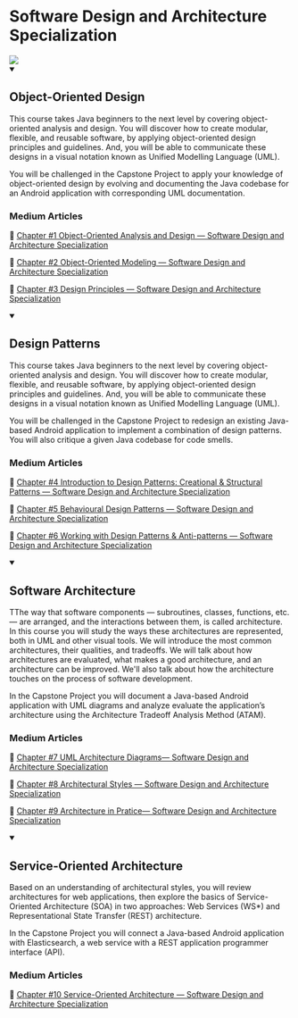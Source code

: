 # Software Design and Architecture Specialization

<img src="https://cdn.worldvectorlogo.com/logos/university-of-alberta-3.svg">

<details open>
  <summary><h2> Object-Oriented Design </h2></summary>
  <p> This course takes Java beginners to the next level by covering object-oriented analysis and design. You will discover how to create modular, flexible, and reusable software, by applying object-oriented design principles   and guidelines. And, you will be able to communicate these designs in a visual notation known as Unified Modelling Language (UML).</p>
  <p> You will be challenged in the Capstone Project to apply your knowledge of object-oriented design by evolving and documenting the Java codebase for an Android application with corresponding UML documentation. </p>

<h3> Medium Articles </h3>

:red_circle: [Chapter #1 Object-Oriented Analysis and Design — Software Design and Architecture Specialization](https://ibrahimcanerdogan.medium.com/chapter-1-object-oriented-design-software-design-and-architecture-specialization-university-of-5758fbbdb99c)

:red_circle: [Chapter #2 Object-Oriented Modeling — Software Design and Architecture Specialization](https://ibrahimcanerdogan.medium.com/chapter-2-object-oriented-modeling-software-design-and-architecture-specialization-university-3240d2afb533)

:red_circle: [Chapter #3 Design Principles — Software Design and Architecture Specialization](https://ibrahimcanerdogan.medium.com/chapter-3-design-principles-software-design-and-architecture-specialization-university-of-ac932b1d1d60)

</details>

<details open>
  <summary><h2> Design Patterns </h2></summary>
  <p> This course takes Java beginners to the next level by covering object-oriented analysis and design. You will discover how to create modular, flexible, and reusable software, by applying object-oriented design principles and guidelines. And, you will be able to communicate these designs in a visual notation known as Unified Modelling Language (UML).</p>
  <p> You will be challenged in the Capstone Project to redesign an existing Java-based Android application to implement a combination of design patterns. You will also critique a given Java codebase for code smells. </p>

<h3> Medium Articles </h3>

:red_circle: [Chapter #4 Introduction to Design Patterns: Creational & Structural Patterns — Software Design and Architecture Specialization](https://ibrahimcanerdogan.medium.com/chapter-4-introduction-to-design-patterns-creational-structural-patterns-software-design-and-212a3d23abaa)

:red_circle: [Chapter #5 Behavioural Design Patterns — Software Design and Architecture Specialization](https://ibrahimcanerdogan.medium.com/chapter-5-behavioural-design-patterns-software-design-and-architecture-specialization-376a4a536f5d)

:red_circle: [Chapter #6 Working with Design Patterns & Anti-patterns — Software Design and Architecture Specialization](https://ibrahimcanerdogan.medium.com/chapter-6-working-with-design-patterns-anti-patterns-software-design-and-architecture-f7eb0d0fd404)
</details>

<details open>
  <summary><h2> Software Architecture </h2></summary>
  <p> TThe way that software components — subroutines, classes, functions, etc. — are arranged, and the interactions between them, is called architecture. In this course you will study the ways these architectures are represented, both in UML and other visual tools. We will introduce the most common architectures, their qualities, and tradeoffs. We will talk about how architectures are evaluated, what makes a good architecture, and an architecture can be improved. We'll also talk about how the architecture touches on the process of software development.</p>
  <p> In the Capstone Project you will document a Java-based Android application with UML diagrams and analyze evaluate the application’s architecture using the Architecture Tradeoff Analysis Method (ATAM). </p>

  <h3> Medium Articles </h3>

  :red_circle: [Chapter #7 UML Architecture Diagrams— Software Design and Architecture Specialization](https://ibrahimcanerdogan.medium.com/chapter-7-uml-architecture-diagrams-software-design-and-architecture-specialization-university-of-00eadcb9115d)
  
  :red_circle: [Chapter #8 Architectural Styles — Software Design and Architecture Specialization](https://ibrahimcanerdogan.medium.com/chapter-8-architectural-styles-software-design-and-architecture-specialization-university-of-3841b3d424b1)
  
  :red_circle: [Chapter #9 Architecture in Pratice— Software Design and Architecture Specialization](https://ibrahimcanerdogan.medium.com/chapter-9-architecture-in-pratice-software-design-and-architecture-specialization-university-of-9602aad7428f)

</details>

<details open>
  <summary><h2> Service-Oriented Architecture </h2></summary>
  <p> Based on an understanding of architectural styles, you will review architectures for web applications, then explore the basics of Service-Oriented Architecture (SOA) in two approaches: Web Services (WS*) and Representational State Transfer (REST) architecture. </p>
  <p> In the Capstone Project you will connect a Java-based Android application with Elasticsearch, a web service with a REST application programmer interface (API). </p>

  <h3> Medium Articles </h3>

  :red_circle: [Chapter #10 Service-Oriented Architecture — Software Design and Architecture Specialization](https://ibrahimcanerdogan.medium.com/chapter-10-service-oriented-architecture-software-design-and-architecture-specialization-01161ca6afc6)
    
</details>
